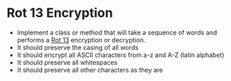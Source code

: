 # Rot 13 Encryption

- Implement a class or method that will take a sequence of words and performs a [Rot 13](https://en.wikipedia.org/wiki/ROT13) encryption or decryption.
- It should preserve the casing of all words
- It should encrypt all ASCII characters from a-z and A-Z (latin alphabet)
- It should preserve all whitespaces
- It should preserve all other characters as they are
